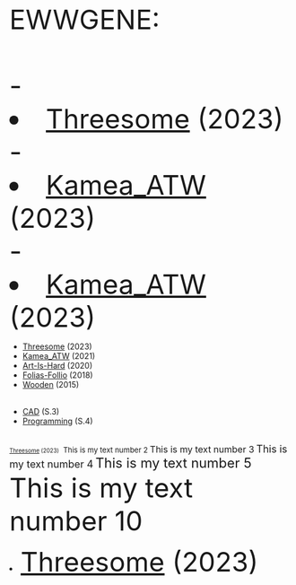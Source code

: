
<font size="10">
EWWGENE:
<br><br>
- <li><a href="https://ewwgene.github.io/Threesome/">Threesome</a> (2023)</li>
- <li><a href="https://ewwgene.github.io/Kamea_ATW/">Kamea_ATW</a> (2023)</li>
- <li><a href="https://ewwgene.github.io/Kamea_ATW/">Kamea_ATW</a> (2023)</li>  
</font>



- [Threesome](https://ewwgene.github.io/Threesome/) (2023)
- [Kamea_ATW](https://ewwgene.github.io/Kamea_ATW/) (2021)
- [Art-Is-Hard](https://ewwgene.github.io/Art-Is-Hard/) (2020)
- [Folias-Follio](https://ewwgene.github.io/Folias-Follio/) (2018)
- [Wooden](https://ewwgene.github.io/Wooden/) (2015)
<br><br>
* [CAD](https://ewwgene.github.io/CAD/) (S.3)
* [Programming](https://ewwgene.github.io/Programming/) (S.4)
<br><br>

<font size="1"> [Threesome](https://ewwgene.github.io/Threesome/) (2023)</font> ​
<font size="2"> This is my text number 2 </font>
<font size="3"> This is my text number 3</font>
<font size="4"> This is my text number 4</font>
<font size="5"> This is my text number 5</font>
<font size="10"> This is my text number 10</font>
<li><font size="20"><a href="https://ewwgene.github.io/Threesome/">Threesome</a> (2023)</font></li>
